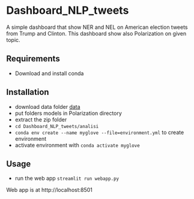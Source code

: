 # Dashboard_NLP_tweets
A simple dashboard that show NER and NEL on American election tweets from Trump and Clinton. This dashboard show also Polarization on given topic.

## Requirements


* Download and install conda 


## Installation

* download data folder [data](https://drive.google.com/drive/folders/1dhZyJDI7hpGjmeSbt6ycabvkDq0VDN26?usp=sharing)    
* put folders models in Polarization directory
* extract the zip folder
* `cd Dashboard_NLP_tweets/analisi`
* `conda env create --name myglove --file=environment.yml`  to create environment
* activate environment with `conda activate myglove`



## Usage

* run the web app `streamlit run webapp.py`

  
Web app is at http://localhost:8501

